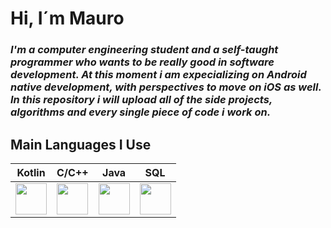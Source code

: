  <h1>Hi, I´m Mauro</h1>

_<h3>I'm a computer engineering student and a self-taught programmer who wants to be really good in software development.
At this moment i am expecializing on Android native development, with perspectives to move on iOS as well.
In this repository i will upload all of the side projects, algorithms and every single piece of code i work on._


<h2>Main Languages I Use</h2>

| Kotlin  | C/C++ | Java | SQL | 
| ------------- | ------------- |------------- | ------------- |
| <img height="50px" src="https://upload.wikimedia.org/wikipedia/commons/0/06/Kotlin_Icon.svg">  | <img height="50px" src="https://upload.wikimedia.org/wikipedia/commons/1/18/ISO_C%2B%2B_Logo.svg"> |  <img height="50px" src="https://www.svgrepo.com/show/184143/java.svg"> | <img height="50px" src="https://symbols.getvecta.com/stencil_28/61_sql-database-generic.90b41636a8.svg"> 

